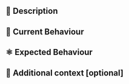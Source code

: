 ## 📝 Description
<!--Provide a breif description of the bug.-->

## 👾 Current Behaviour
<!--Describe the current behavior that is considered a bug.-->

## ⚛️ Expected Behaviour
<!--Describe the expected behavior.-->

## 📂 Additional context [optional]
<!--Attach mockups, links, examples, or other context that helps with evaluation.-->